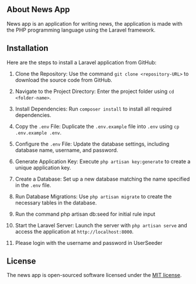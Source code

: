 ## About News App

News app is an application for writing news, the application is made with the PHP programming language using the Laravel framework.

## Installation

Here are the steps to install a Laravel application from GitHub:

1. Clone the Repository: Use the command `git clone <repository-URL>` to download the source code from GitHub.
2. Navigate to the Project Directory: Enter the project folder using `cd <folder-name>`.
3. Install Dependencies: Run `composer install` to install all required dependencies.
4. Copy the `.env` File: Duplicate the `.env.example` file into `.env` using `cp .env.example .env`.
5. Configure the `.env` File: Update the database settings, including database name, username, and password.
6. Generate Application Key: Execute `php artisan key:generate` to create a unique application key.
7. Create a Database: Set up a new database matching the name specified in the `.env` file.
8. Run Database Migrations: Use `php artisan migrate` to create the necessary tables in the database.
9. Run the command php artisan db:seed for initial rule input
10. Start the Laravel Server: Launch the server with `php artisan serve` and access the application at `http://localhost:8000`.

11. Please login with the username and password in UserSeeder

## License

The news app is open-sourced software licensed under the [MIT license](https://opensource.org/licenses/MIT).

